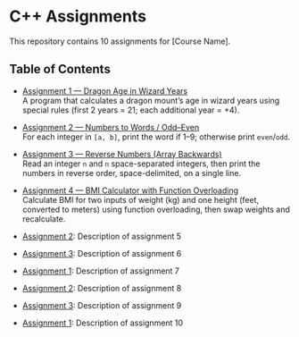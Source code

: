 # C++ Assignments

This repository contains 10 assignments for [Course Name].

## Table of Contents

- [Assignment 1 — Dragon Age in Wizard Years](./Ass1/README.md)  
  A program that calculates a dragon mount’s age in wizard years using special rules (first 2 years = 21; each additional year = +4).

- [Assignment 2 — Numbers to Words / Odd–Even](./Ass2/README.md)  
  For each integer in `[a, b]`, print the word if 1–9; otherwise print `even`/`odd`.

- [Assignment 3 — Reverse Numbers (Array Backwards)](./Ass3/README.md)  
  Read an integer `n` and `n` space-separated integers, then print the numbers in reverse order, space-delimited, on a single line.
  
- [Assignment 4 — BMI Calculator with Function Overloading](./Ass4/README.md)  
  Calculate BMI for two inputs of weight (kg) and one height (feet, converted to meters) using function overloading, then swap weights and recalculate.
  
- [Assignment 2](./Ass2/README.md): Description of assignment 5
- [Assignment 3](./Ass3/README.md): Description of assignment 6
- [Assignment 1](./Ass1/README.md): Description of assignment 7
- [Assignment 2](./Ass2/README.md): Description of assignment 8
- [Assignment 3](./Ass3/README.md): Description of assignment 9
- [Assignment 1](./Ass1/README.md): Description of assignment 10


